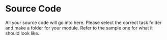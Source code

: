 # Source Code

All your source code will go into here. Please select the correct task folder and make a folder for your module. Refer to the sample one for what it should look like.
